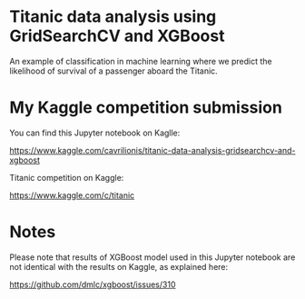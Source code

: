 # Titanic data analysis using GridSearchCV and XGBoost

An example of classification in machine learning where we predict the likelihood of survival of a passenger aboard the Titanic.

# My Kaggle competition submission

You can find this Jupyter notebook on Kaglle:

https://www.kaggle.com/cavrilionis/titanic-data-analysis-gridsearchcv-and-xgboost

Titanic competition on Kaggle:

https://www.kaggle.com/c/titanic

# Notes

Please note that results of XGBoost model used in this Jupyter notebook are not identical with the results on Kaggle, as explained here:

https://github.com/dmlc/xgboost/issues/310


